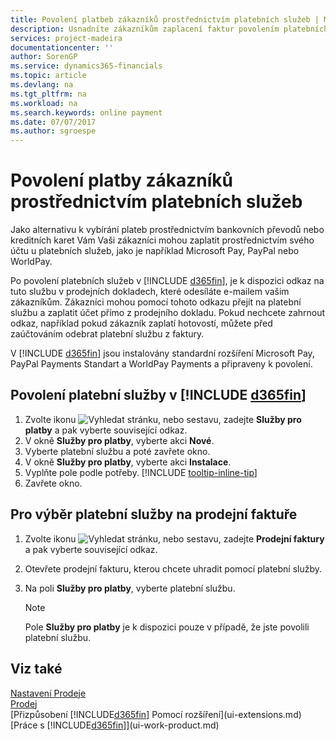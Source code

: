 ```yaml
---
title: Povolení platbeb zákazníků prostřednictvím platebních služeb | Microsoft Docs
description: Usnadníte zákazníkům zaplacení faktur povolením platebních služeb.
services: project-madeira
documentationcenter: ''
author: SorenGP
ms.service: dynamics365-financials
ms.topic: article
ms.devlang: na
ms.tgt_pltfrm: na
ms.workload: na
ms.search.keywords: online payment
ms.date: 07/07/2017
ms.author: sgroespe
---
```

# <a name="enable-customer-payments-through-payment-services"></a>Povolení platby zákazníků prostřednictvím platebních služeb
Jako alternativu k vybírání plateb prostřednictvím bankovních převodů nebo kreditních karet Vám Vaši zákazníci mohou zaplatit prostřednictvím svého účtu u platebních služeb, jako je například Microsoft Pay, PayPal nebo WorldPay.  

Po povolení platebních služeb v [!INCLUDE [d365fin](includes/d365fin_md.md)], je k dispozici odkaz na tuto službu v prodejních dokladech, které odesíláte e-mailem vašim zákazníkům. Zákazníci mohou pomocí tohoto odkazu přejít na platební službu a zaplatit účet přímo z prodejního dokladu. Pokud nechcete zahrnout odkaz, například pokud zákazník zaplatí hotovostí, můžete před zaúčtováním odebrat platební službu z faktury.  

V [!INCLUDE [d365fin](includes/d365fin_md.md)] jsou instalovány standardní rozšíření Microsoft Pay, PayPal Payments Standart a WorldPay Payments a připraveny k povolení.  

## <a name="to-enable-a-payment-service-in-include-d365finincludesd365fin_mdmd"></a>Povolení platební služby v [!INCLUDE [d365fin](includes/d365fin_md.md)]
1. Zvolte ikonu ![Vyhledat stránku, nebo sestavu](media/ui-search/search_small.png "ikona vyhledat stránku, nebo sestavu"), zadejte **Služby pro platby** a pak vyberte související odkaz.  
2. V okně **Služby pro platby**, vyberte akci **Nové**.  
3. Vyberte platební službu a poté zavřete okno.  
4. V okně **Služby pro platby**, vyberte akci **Instalace**.  
5. Vyplňte pole podle potřeby. [!INCLUDE [tooltip-inline-tip](includes/tooltip-inline-tip_md.md)]  
6. Zavřete okno.  

## <a name="to-select-a-payment-service-on-a-sales-invoice"></a>Pro výběr platební služby na prodejní faktuře
1. Zvolte ikonu ![Vyhledat stránku, nebo sestavu](media/ui-search/search_small.png "ikona vyhledat stránku, nebo sestavu"), zadejte **Prodejní faktury** a pak vyberte související odkaz.  
2. Otevřete prodejní fakturu, kterou chcete uhradit pomocí platební služby.  
3. Na poli **Služby pro platby**, vyberte platební službu.  

    > [!NOTE]  
   >   Pole **Služby pro platby** je k dispozici pouze v případě, že jste povolili platební službu.  

## <a name="see-also"></a>Viz také  
[Nastavení Prodeje](sales-setup-sales.md)  
[Prodej](sales-manage-sales.md)  
[Přizpůsobení [!INCLUDE[d365fin](includes/d365fin_md.md)] Pomocí rozšíření](ui-extensions.md)  
[Práce s [!INCLUDE[d365fin](includes/d365fin_md.md)]](ui-work-product.md)  
